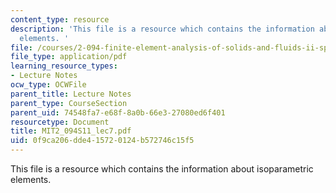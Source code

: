 ```yaml
---
content_type: resource
description: 'This file is a resource which contains the information about isoparametric
  elements. '
file: /courses/2-094-finite-element-analysis-of-solids-and-fluids-ii-spring-2011/0f9ca206dde415720124b572746c15f5_MIT2_094S11_lec7.pdf
file_type: application/pdf
learning_resource_types:
- Lecture Notes
ocw_type: OCWFile
parent_title: Lecture Notes
parent_type: CourseSection
parent_uid: 74548fa7-e68f-8a0b-66e3-27080ed6f401
resourcetype: Document
title: MIT2_094S11_lec7.pdf
uid: 0f9ca206-dde4-1572-0124-b572746c15f5
---
```

This file is a resource which contains the information about isoparametric elements. 

